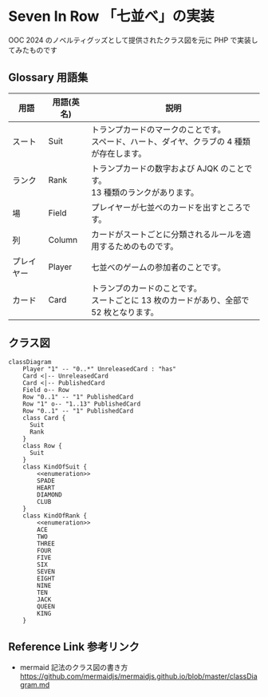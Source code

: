# Seven In Row 「七並べ」の実装

OOC 2024 のノベルティグッズとして提供されたクラス図を元に PHP で実装してみたものです

## Glossary 用語集

| 用語    | 用語(英名) | 説明                                                  |
|-------|--------|-----------------------------------------------------|
| スート   | Suit   | トランプカードのマークのことです。<br>スペード、ハート、ダイヤ、クラブの 4 種類が存在します。  |
| ランク   | Rank   | トランプカードの数字および AJQK のことです。<br>13 種類のランクがあります。        |
| 場     | Field  | プレイヤーが七並べのカードを出すところです。                              |
| 列     | Column | カードがスートごとに分類されるルールを適用するためのものです。                     |
| プレイヤー | Player | 七並べのゲームの参加者のことです。                                   |
| カード   | Card   | トランプのカードのことです。<br>スートごとに 13 枚のカードがあり、全部で 52 枚となります。 |

## クラス図

```mermaid
classDiagram
    Player "1" -- "0..*" UnreleasedCard : "has"
    Card <|-- UnreleasedCard
    Card <|-- PublishedCard
    Field o-- Row
    Row "0..1" -- "1" PublishedCard
    Row "1" o-- "1..13" PublishedCard
    Row "0..1" -- "1" PublishedCard
    class Card {
      Suit
      Rank
    }
    class Row {
      Suit
    }
    class KindOfSuit {
        <<enumeration>>
        SPADE
        HEART
        DIAMOND
        CLUB
    }
    class KindOfRank {
        <<enumeration>>
        ACE
        TWO
        THREE
        FOUR
        FIVE
        SIX
        SEVEN
        EIGHT
        NINE
        TEN
        JACK
        QUEEN
        KING
    }
```

## Reference Link 参考リンク

* mermaid 記法のクラス図の書き方
    https://github.com/mermaidjs/mermaidjs.github.io/blob/master/classDiagram.md

